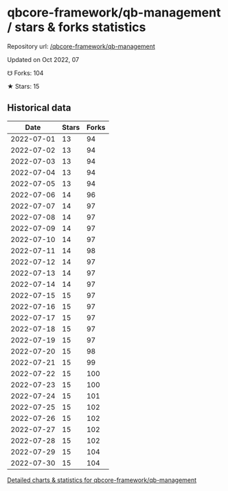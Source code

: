 # qbcore-framework/qb-management / stars & forks statistics

Repository url: [/qbcore-framework/qb-management](https://github.com/qbcore-framework/qb-management)

Updated on Oct 2022, 07

☋ Forks: 104

★ Stars: 15

## Historical data
| Date | Stars | Forks |
|------|-------|-------|
| 2022-07-01 | 13 | 94 | 
| 2022-07-02 | 13 | 94 | 
| 2022-07-03 | 13 | 94 | 
| 2022-07-04 | 13 | 94 | 
| 2022-07-05 | 13 | 94 | 
| 2022-07-06 | 14 | 96 | 
| 2022-07-07 | 14 | 97 | 
| 2022-07-08 | 14 | 97 | 
| 2022-07-09 | 14 | 97 | 
| 2022-07-10 | 14 | 97 | 
| 2022-07-11 | 14 | 98 | 
| 2022-07-12 | 14 | 97 | 
| 2022-07-13 | 14 | 97 | 
| 2022-07-14 | 14 | 97 | 
| 2022-07-15 | 15 | 97 | 
| 2022-07-16 | 15 | 97 | 
| 2022-07-17 | 15 | 97 | 
| 2022-07-18 | 15 | 97 | 
| 2022-07-19 | 15 | 97 | 
| 2022-07-20 | 15 | 98 | 
| 2022-07-21 | 15 | 99 | 
| 2022-07-22 | 15 | 100 | 
| 2022-07-23 | 15 | 100 | 
| 2022-07-24 | 15 | 101 | 
| 2022-07-25 | 15 | 102 | 
| 2022-07-26 | 15 | 102 | 
| 2022-07-27 | 15 | 102 | 
| 2022-07-28 | 15 | 102 | 
| 2022-07-29 | 15 | 104 | 
| 2022-07-30 | 15 | 104 | 


[Detailed charts & statistics for qbcore-framework/qb-management](https://reviewgithub.com/rep/qbcore-framework/qb-management)
